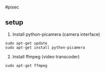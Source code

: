 #pisec

## setup
1. Install python-picamera (camera interface)
```
sudo apt-get update
sudo apt-get install python-picamera
```
2. Install ffmpeg (video transcoder)
```
sudo apt-get ffmpeg
```
